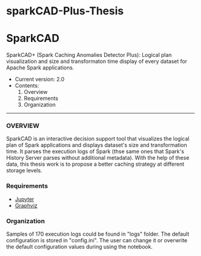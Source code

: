 # sparkCAD-Plus-Thesis
# SparkCAD
SparkCAD+ (Spark Caching Anomalies Detector Plus): Logical plan visualization and size and transformaton time display of every dataset for Apache Spark applications.

* Current version: 2.0
* Contents:
  1. Overview
  2. Requirements
  3. Organization

---
### OVERVIEW ###

SparkCAD is an interactive decision support tool that visualizes the logical plan of Spark applications and displays dataset's size and transformation time. It parses the execution logs of Spark (thse same ones that Spark's History Server parses without additional metadata). With the help of these data, this thesis work is to propose a better caching strategy at different storage levels.


### Requirements ###
 * [Jupyter](https://jupyter.org/)
 * [Graphviz](https://graphviz.readthedocs.io/en/stable/manual.html)

### Organization ###

Samples of 170 execution logs could be found in "logs" folder.
The default configuration is stored in "config.ini". The user can change it or overwrite the default configuration values during using the notebook.
